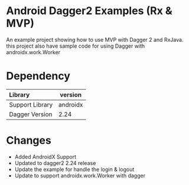 # Android Dagger2 Examples (Rx & MVP)  

   
  An example project showing how to use MVP with Dagger 2 and RxJava. this project also have sample code for using Dagger with androidx.work.Worker 
   
  

# Dependency

| Library | version |
|:--------| --------|
| Support Library | androidx  |
| Dagger Version | 2.24 |

# Changes 

* Added AndroidX Support
* Updated to dagger2 2.24 release 
* Update the example for handle the login & logout
* Update to support androidx.work.Worker with dagger 


